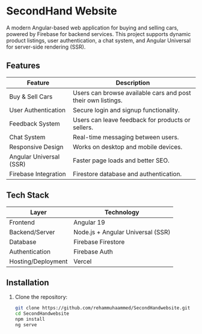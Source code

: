 # SecondHand Website

A modern Angular-based web application for buying and selling cars, powered by Firebase for backend services. This project supports dynamic product listings, user authentication, a chat system, and Angular Universal for server-side rendering (SSR).

## Features

| Feature | Description |
|---------|-------------|
| Buy & Sell Cars | Users can browse available cars and post their own listings. |
| User Authentication | Secure login and signup functionality. |
| Feedback System | Users can leave feedback for products or sellers. |
| Chat System | Real-time messaging between users. |
| Responsive Design | Works on desktop and mobile devices. |
| Angular Universal (SSR) | Faster page loads and better SEO. |
| Firebase Integration | Firestore database and authentication. |

## Tech Stack

| Layer | Technology |
|-------|-----------|
| Frontend | Angular 19 |
| Backend/Server | Node.js + Angular Universal (SSR) |
| Database | Firebase Firestore |
| Authentication | Firebase Auth |
| Hosting/Deployment | Vercel |

## Installation

1. Clone the repository:

   ```bash
   git clone https://github.com/rehammuhaammed/SecondHandwebsite.git
   cd SecondHandwebsite
   npm install
   ng serve


